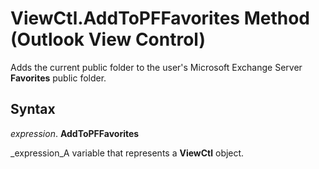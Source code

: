 
# ViewCtl.AddToPFFavorites Method (Outlook View Control)

Adds the current public folder to the user's Microsoft Exchange Server  **Favorites** public folder.


## Syntax

 _expression_. **AddToPFFavorites**

 _expression_A variable that represents a  **ViewCtl** object.

